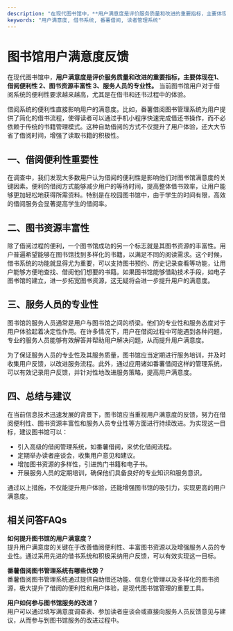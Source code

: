 ```yaml
---
description: "在现代图书馆中，**用户满意度是评价服务质量和改进的重要指标，主要体现在1、借阅便利性 2、图书资源丰富性 3、服务人员的专业性。** 当前图书馆用户对于借阅系统的便利性要求越来越高，尤其是在借书和还书过程中的体验。"
keywords: "用户满意度, 借书系统, 番薯借阅, 读者管理系统"
---
```

# 图书馆用户满意度反馈

在现代图书馆中，**用户满意度是评价服务质量和改进的重要指标，主要体现在1、借阅便利性 2、图书资源丰富性 3、服务人员的专业性。** 当前图书馆用户对于借阅系统的便利性要求越来越高，尤其是在借书和还书过程中的体验。

借阅系统的便利性直接影响用户的满意度。比如，番薯借阅图书管理系统为用户提供了简化的借书流程，使得读者可以通过手机小程序快速完成借还书操作，而不必依赖于传统的书籍管理模式。这种自助借阅的方式不仅提升了用户体验，还大大节省了借阅时间，增强了读取书籍的积极性。

## 一、借阅便利性重要性

在调查中，我们发现大多数用户认为借阅的便利性是影响他们对图书馆满意度的关键因素。便利的借阅方式能够减少用户的等待时间，提高整体借书效率，让用户能够更加轻松地获得所需资料。特别是在校园图书馆中，由于学生的时间有限，高效的借阅服务会显著提高学生的借阅率。

## 二、图书资源丰富性

除了借阅过程的便利，一个图书馆成功的另一个标志就是其图书资源的丰富性。用户普遍希望能够在图书馆找到多样化的书籍，以满足不同的阅读需求。这个时候，借书系统的功能就显得尤为重要，可以支持图书预约、历史记录查看等功能，让用户能够方便地查找、借阅他们想要的书籍。如果图书馆能够借助技术手段，如电子图书馆的建立，进一步拓宽图书资源，这无疑将会进一步提升用户的满意度。

## 三、服务人员的专业性

图书馆的服务人员通常是用户与图书馆之间的桥梁。他们的专业性和服务态度对于用户体验起着决定性作用。在许多情况下，用户在借阅过程中可能遇到各种问题，专业的服务人员能够有效解答并帮助用户解决问题，从而提升用户满意度。

为了保证服务人员的专业性及其服务质量，图书馆应当定期进行服务培训，并及时收集用户反馈，以改进服务流程。此外，通过应用诸如番薯借阅这样的管理系统，可以有效记录用户反馈，并针对性地改进服务策略，提高用户满意度。

## 四、总结与建议

在当前信息技术迅速发展的背景下，图书馆应当重视用户满意度的反馈，努力在借阅便利性、图书资源丰富性和服务人员专业性等方面进行持续改进。为实现这一目标，建议图书馆可以：

- 引入高级的借阅管理系统，如番薯借阅，来优化借阅流程。
- 定期举办读者座谈会，收集用户意见和建议。
- 增加图书资源的多样性，引进热门书籍和电子书。
- 开展服务人员的定期培训，确保他们具备良好的专业知识和服务意识。

通过以上措施，不仅能提升用户体验，还能增强图书馆的吸引力，实现更高的用户满意度。

## 相关问答FAQs

**如何提升图书馆的用户满意度？**  
提升用户满意度的关键在于改善借阅便利性、丰富图书资源以及增强服务人员的专业性。通过采用先进的借书系统和积极采纳用户反馈，可以有效实现这一目标。

**番薯借阅图书管理系统有哪些优势？**  
番薯借阅图书管理系统通过提供自助借还功能、信息化管理以及多样化的图书资源，极大提升了借阅的便利性和用户体验，是现代图书馆管理的重要工具。

**用户如何参与图书馆服务的改进？**  
用户可以通过填写满意度调查表、参加读者座谈会或直接向服务人员反馈意见与建议，从而参与到图书馆服务的改进过程中。
